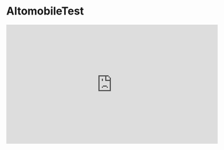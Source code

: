# AltomobileTest

<iframe width="560" height="315" src="https://www.youtube.com/embed/DDzTJhnN5cA" frameborder="0" allow="accelerometer; autoplay; encrypted-media; gyroscope; picture-in-picture" allowfullscreen></iframe>
